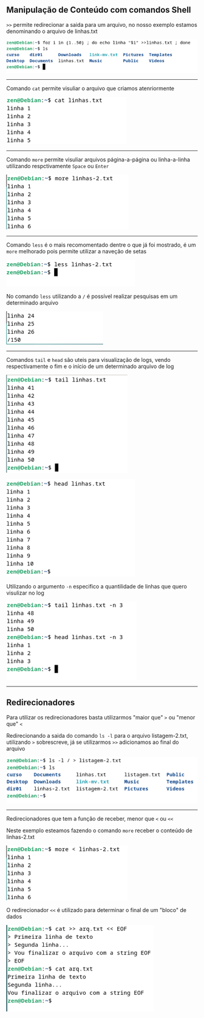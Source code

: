 ## Manipulação de Conteúdo com comandos Shell

`>>` permite redirecionar a saida para um arquivo, no nosso exemplo estamos denominando o arquivo de linhas.txt

![>>](img/topico03/01.png)


--------------

Comando `cat` permite visuliar o arquivo que criamos atenriormente

![cat](img/topico03/02.png)

--------------

Comando `more` permite visuliar arquivos página-a-página ou linha-a-linha utilizando respctivamente `Space` ou `Enter`

![more](img/topico03/03.png)

--------------

Comando `less` é o mais recomomentado dentre o que já foi mostrado, é um `more` melhorado pois permite utilizar a naveção de setas

![less](img/topico03/04.png)

No comando `less` utilizando a `/` é possível realizar pesquisas em um determinado arquivo

![less](img/topico03/05.png)


--------------

Comandos `tail` e `head` são uteis para visualização de logs, vendo respectivamente o fim e o início de um determinado arquivo de log

![tail-e-head](img/topico03/07.png)

![tail-e-head](img/topico03/06.png)

Utilizando o argumento `-n` especifico a quantilidade de linhas que quero visulizar no log

![tail-e-head](img/topico03/09.png)

--------------

## Redirecionadores

Para utilizar os redirecionadores basta utilizarmos "maior que" `>` ou "menor que" `<`

Redirecionando a saida do comando `ls -l` para o arquivo listagem-2.txt, utilizando `>` sobrescreve, já se utilizarmos `>>` adicionamos ao final do arquivo

![redirecionador](img/topico03/10.png)

--------------

Redirecionadores que tem a função de receber, menor que `<` ou `<<` 

Neste exemplo esteamos fazendo o comando `more` receber o conteúdo de linhas-2.txt

![redirecionador](img/topico03/13.png)


O redirecionador `<<` é utilizado para determinar o final de um "bloco" de dados

![redirecionador](img/topico03/16.png)